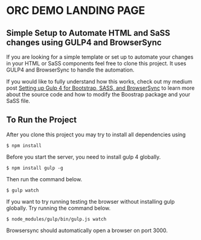 # ORC DEMO LANDING PAGE

## Simple Setup to Automate HTML and SaSS changes using GULP4 and BrowserSync

If you are looking for a simple template or set up to automate your changes in your HTML or SaSS components feel free to clone this project. It uses GULP4 and BrowserSync to handle the automation. 

If you would like to fully understand how this works, check out my medium post 
[Setting up Gulp 4 for Bootstrap, SASS, and BrowserSync](https://medium.com/swlh/setting-up-gulp-4-0-2-for-bootstrap-sass-and-browsersync-7917f5f5d2c5?source=friends_link&sk=8d09a3d7b62fa11a35dd0b5156b6ab73)
to learn more about the source code and how to modify the Boostrap package and your SaSS file.

## To Run the Project
After you clone this project you may try to install all dependencies using 

```
$ npm install
```

Before you start the server, you need to install gulp 4 globally.

```
$ npm install gulp -g
```

Then run the command below.

```
$ gulp watch
```

If you want to try running testing the browser without installing gulp globally. 
Try running the command below.

```
$ node_modules/gulp/bin/gulp.js watch
```

Browsersync should automatically open a browser on port 3000.

